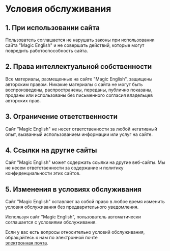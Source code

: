 # Условия обслуживания

## 1. При использовании сайта

Пользователь соглашается не нарушать законы при использовании сайта "Magic English" и не совершать действий, которые
могут повредить работоспособность сайта.

## 2. Права интеллектуальной собственности

Все материалы, размещенные на сайте "Magic English", защищены авторским правом. Никакие материалы с сайта не могут
быть воспроизведены, распространены, переданы, публично показаны, проданы или использованы без письменного согласия
владельцев авторских прав.

## 3. Ограничение ответственности

Сайт "Magic English" не несет ответственности за любой негативный опыт, вызванный использованием информации или услуг
на сайте.

## 4. Ссылки на другие сайты

Сайт "Magic English" может содержать ссылки на другие веб-сайты. Мы не несем ответственности за содержание и политику
конфиденциальности этих сайтов.

## 5. Изменения в условиях обслуживания

Сайт "Magic English" оставляет за собой право в любое время изменить условия обслуживания без предварительного
уведомления.

Используя сайт "Magic English", пользователь автоматически соглашается с условиями обслуживания.

Если у вас есть вопросы относительно условий обслуживания, обращайтесь к нам по электронной почте<br />
[электронная почта](mailto:pmolch3.1415@gmail.com).

